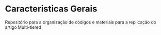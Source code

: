 # Caracteristicas Gerais
Repositório para a organização de códigos e materiais para a replicação do artigo Multi-tiered
